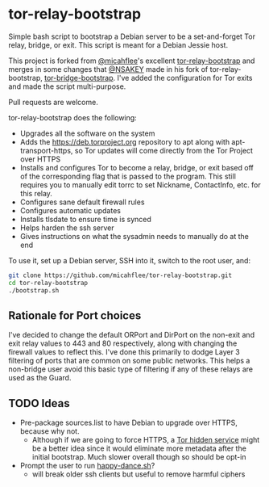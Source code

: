 tor-relay-bootstrap
===================

Simple bash script to bootstrap a Debian server to be a set-and-forget Tor relay, bridge, or exit. This script is meant for a Debian Jessie host.

This project is forked from [@micahflee](https://github.com/micahflee)'s excellent [tor-relay-bootstrap](https://github.com/micahflee/tor-relay-bootstrap) and merges in some changes that [@NSAKEY](https://github.com/NSAKEY) made in his fork of tor-relay-bootstrap, [tor-bridge-bootstrap](https://github.com/nsakey/tor-bridge-bootstrap).
I've added the configuration for Tor exits and made the script multi-purpose.

Pull requests are welcome.

tor-relay-bootstrap does the following:

* Upgrades all the software on the system
* Adds the https://deb.torproject.org repository to apt along with apt-transport-https, so Tor updates will come directly from the Tor Project over HTTPS
* Installs and configures Tor to become a relay, bridge, or exit based off of the corresponding flag that is passed to the program. This still requires you to manually edit torrc to set Nickname, ContactInfo, etc. for this relay.
* Configures sane default firewall rules
* Configures automatic updates
* Installs tlsdate to ensure time is synced
* Helps harden the ssh server
* Gives instructions on what the sysadmin needs to manually do at the end

To use it, set up a Debian server, SSH into it, switch to the root user, and:

```sh
git clone https://github.com/micahflee/tor-relay-bootstrap.git
cd tor-relay-bootstrap
./bootstrap.sh
```
Rationale for Port choices
--------------------------

I've decided to change the default ORPort and DirPort on the non-exit and exit relay values to 443 and 80 respectively, along with changing the firewall values to reflect this.
I've done this primarily to dodge Layer 3 filtering of ports that are common on some public networks. 
This helps a non-bridge user avoid this basic type of filtering if any of these relays are used as the Guard.

TODO Ideas
----------

* Pre-package sources.list to have Debian to upgrade over HTTPS, because why not.
	* Although if we are going to force HTTPS, a [Tor hidden service](http://richardhartmann.de/blog/posts/2015/08/24-Tor-enabled_Debian_mirror/) might be a better idea since it would eliminate more metadata after the initial bootstrap. Much slower overall though so should be opt-in
* Prompt the user to run [happy-dance.sh](https://github.com/NSAKEY/happy-dance)?
	* will break older ssh clients but useful to remove harmful ciphers


